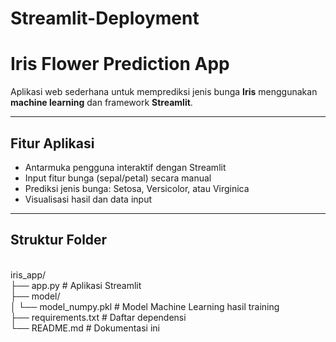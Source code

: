 # Streamlit-Deployment
#  Iris Flower Prediction App

Aplikasi web sederhana untuk memprediksi jenis bunga **Iris** menggunakan **machine learning** dan framework **Streamlit**.

---

##  Fitur Aplikasi

- Antarmuka pengguna interaktif dengan Streamlit
- Input fitur bunga (sepal/petal) secara manual
- Prediksi jenis bunga: Setosa, Versicolor, atau Virginica
- Visualisasi hasil dan data input

---

##  Struktur Folder
<br>
iris_app/<br>
├── app.py # Aplikasi Streamlit<br>
├── model/<br>
│ └── model_numpy.pkl # Model Machine Learning hasil training<br>
├── requirements.txt # Daftar dependensi<br>
└── README.md # Dokumentasi ini<br>
